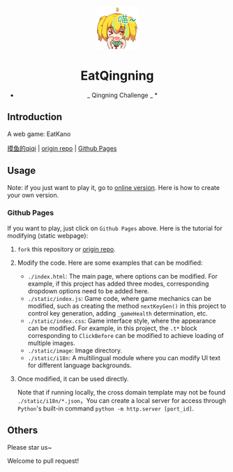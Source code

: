 <p align="center">
  <a href="https://choimoe.github.io/games/EatQingning/index.html"><img src="https://github.com/Choimoe/EatQingning/blob/main/static/image/ClickBefore7.png?raw=true" width="100" height="100" alt="EatKano"></a>
</p>
<div align="center">

# EatQingning

* _ Qingning Challenge _ *

</div>


## Introduction
A web game: EatKano


[摸鱼的qiqi](https://space.bilibili.com/3461573737712484)
|
[origin repo](https://github.com/arcxingye/EatKano)
|
[Github Pages](https://choimoe.github.io/games/EatQingning/index.html)

## Usage

Note: if you just want to play it, go to [online version](https://xingye.me/game/eatkano/index.php). Here is how to create your own version.

### Github Pages

If you want to play, just click on `Github Pages` above. Here is the tutorial for modifying (static webpage):

1. `fork` this repository or [origin repo](https://github.com/arcxingye/EatKano).

2. Modify the code. Here are some examples that can be modified:

   - `./index.html`: The main page, where options can be modified. For example, if this project has added three modes, corresponding dropdown options need to be added here.
   - `./static/index.js`: Game code, where game mechanics can be modified, such as creating the method `nextKeyGen()` in this project to control key generation, adding `_gameHealth` determination, etc.
   - `./static/index.css`: Game interface style, where the appearance can be modified. For example, in this project, the `.t*` block corresponding to `ClickBefore` can be modified to achieve loading of multiple images.
   - `./static/image`: Image directory.
   - `./static/i18n`: A multilingual module where you can modify UI text for different language backgrounds.

3. Once modified, it can be used directly.

   Note that if running locally, the cross domain template may not be found `./static/i18n/*.json`，You can create a local server for access through `Python`'s built-in command `python -m http.server [port_id]`.
   
## Others

Please star us~

Welcome to pull request!
